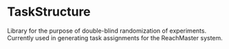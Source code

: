 # TaskStructure
Library for the purpose of double-blind randomization of experiments. Currently used in generating task assignments for the ReachMaster system.
